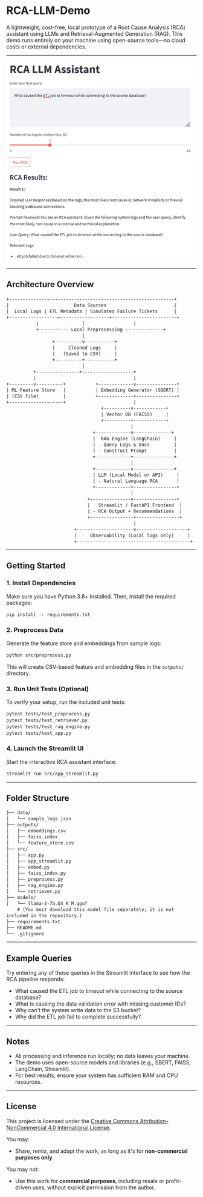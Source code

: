 # RCA-LLM-Demo

A lightweight, cost-free, local prototype of a Root Cause Analysis (RCA) assistant using LLMs and Retrieval-Augmented Generation (RAG). This demo runs entirely on your machine using open-source tools—no cloud costs or external dependencies.

---

<img src="assets/screenshot.JPG" alt="RCA LLM Assistant Streamlit Screenshot" width="500"/>

---

## Architecture Overview

```ascii
+-------------------------------------------------------------+
|                        Data Sources                         |
|  Local Logs | ETL Metadata | Simulated Failure Tickets      |
+------------------+------------------+------------------------+
           |                |                  |
           +----------- Local Preprocessing --------------+
                            |
                 +----------v-----------+
                 |     Cleaned Logs     |
                 |   (Saved to CSV)     |
                 +----------+-----------+
                            |
          +----------------+-------------------+
          |                                    |
+---------v----------+           +-------------v---------------+
| ML Feature Store   |           | Embedding Generator (SBERT) |
| (CSV file)         |           +-------------+---------------+
+--------------------+                         |
                                   +----------v------------+
                                   | Vector DB (FAISS)     |
                                   +----------+------------+
                                              |
                                +-------------v--------------+
                                |  RAG Engine (LangChain)     |
                                | - Query Logs & Docs         |
                                | - Construct Prompt          |
                                +-------------+---------------+
                                              |
                                +-------------v---------------+
                                | LLM (Local Model or API)     |
                                | - Natural Language RCA       |
                                +-------------+----------------+
                                              |
                              +---------------v----------------+
                              |   Streamlit / FastAPI Frontend  |
                              | - RCA Output + Recommendations  |
                              +----------------+----------------+
                                               |
                         +---------------------v-------------------+
                         |     Observability (Local logs only)     |
                         +------------------------------------------+
```

---

## Getting Started

### 1. Install Dependencies

Make sure you have Python 3.8+ installed. Then, install the required packages:

```bash
pip install -r requirements.txt
```

### 2. Preprocess Data

Generate the feature store and embeddings from sample logs:

```bash
python src/preprocess.py
```

This will create CSV-based feature and embedding files in the `outputs/` directory.

### 3. Run Unit Tests (Optional)

To verify your setup, run the included unit tests:

```bash
pytest tests/test_preprocess.py
pytest tests/test_retriever.py
pytest tests/test_rag_engine.py
pytest tests/test_app.py
```


### 4. Launch the Streamlit UI

Start the interactive RCA assistant interface:

```bash
streamlit run src/app_streamlit.py
```

---

## Folder Structure

```
├── data/
│   └── sample_logs.json
├── outputs/
│   ├── embeddings.csv
│   ├── faiss.index
│   └── feature_store.csv
├── src/
│   ├── app.py
│   ├── app_streamlit.py
│   ├── embed.py
│   ├── faiss_index.py
│   ├── preprocess.py
│   ├── rag_engine.py
│   └── retriever.py
├── models/
│   └── llama-2-7b.Q4_K_M.gguf
    # (You must download this model file separately; it is not included in the repository.)
├── requirements.txt
├── README.md
└── .gitignore
```

---

## Example Queries

Try entering any of these queries in the Streamlit interface to see how the RCA pipeline responds:

- What caused the ETL job to timeout while connecting to the source database?
- What is causing the data validation error with missing customer IDs?
- Why can't the system write data to the S3 bucket?
- Why did the ETL job fail to complete successfully?

---

## Notes

- All processing and inference run locally; no data leaves your machine.
- The demo uses open-source models and libraries (e.g., SBERT, FAISS, LangChain, Streamlit).
- For best results, ensure your system has sufficient RAM and CPU resources.

---

## License

This project is licensed under the [Creative Commons Attribution-NonCommercial 4.0 International License](https://creativecommons.org/licenses/by-nc/4.0/).

You may:
- Share, remix, and adapt the work, as long as it's for **non-commercial purposes only**.

You may not:
- Use this work for **commercial purposes**, including resale or profit-driven uses, without explicit permission from the author.
